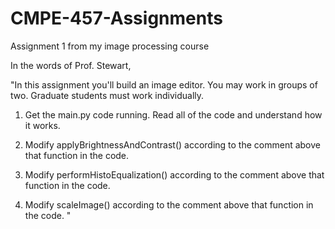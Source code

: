 # CMPE-457-Assignments
Assignment 1 from my image processing course

In the words of Prof. Stewart,

"In this assignment you'll build an image editor.  You may work in
groups of two.  Graduate students must work individually.

1. Get the main.py code running.  Read all of the code and understand
   how it works.

2. Modify applyBrightnessAndContrast() according to the comment above
   that function in the code.

3. Modify performHistoEqualization() according to the comment above
   that function in the code.

4. Modify scaleImage() according to the comment above that function in
   the code.
   "
